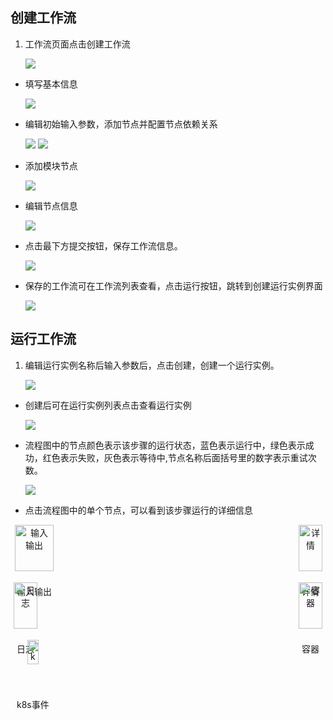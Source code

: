 ## 创建工作流

1. 工作流页面点击创建工作流

    ![](images/快速开始-创建工作流任务/image.png)

* 填写基本信息

    ![](images/快速开始-创建工作流任务/image-1.png)

* 编辑初始输入参数，添加节点并配置节点依赖关系

    ![](images/快速开始-创建工作流任务/diagram.png)
    ![](images/快速开始-创建工作流任务/diagram-1.png)

* 添加模块节点

    ![](images/快速开始-创建工作流任务/diagram-2.png)

* 编辑节点信息

    ![](images/快速开始-创建工作流任务/diagram-3.png)

* 点击最下方提交按钮，保存工作流信息。

    ![](images/快速开始-创建工作流任务/image-2.png)

* 保存的工作流可在工作流列表查看，点击运行按钮，跳转到创建运行实例界面

    ![](images/快速开始-创建工作流任务/image-3.png)

## 运行工作流

1. 编辑运行实例名称后输入参数后，点击创建，创建一个运行实例。

    ![](images/快速开始-创建工作流任务/image-4.png)

* 创建后可在运行实例列表点击查看运行实例

    ![](images/快速开始-创建工作流任务/image-5.png)

* 流程图中的节点颜色表示该步骤的运行状态，蓝色表示运行中，绿色表示成功，红色表示失败，灰色表示等待中,节点名称后面括号里的数字表示重试次数。

    ![](images/快速开始-创建工作流任务/image-6.png)

* 点击流程图中的单个节点，可以看到该步骤运行的详细信息

<div style="display: flex; justify-content: space-between;">
  <div style="text-align: center;">
    <img src="images/快速开始-创建工作流任务/image-7.png" alt="输入输出" style="width: 90%;"/>
    <p>输入输出</p>
  </div>
  <div style="text-align: center;">
    <img src="images/快速开始-创建工作流任务/image-8.png" alt="详情" style="width: 90%;"/>
    <p>详情</p>
  </div>
</div>
<div style="display: flex; justify-content: space-between;">
  <div style="text-align: center;">
    <img src="images/快速开始-创建工作流任务/image-9.png" alt="日志" style="width: 90%;"/>
    <p>日志</p>
  </div>
  <div style="text-align: center;">
    <img src="images/快速开始-创建工作流任务/image-10.png" alt="容器" style="width: 90%;"/>
    <p>容器</p>
  </div>
 
</div>

<div style="display: flex; justify-content: space-between;">

  <div style="text-align: center;">
    <img src="images/快速开始-创建工作流任务/image-11.png" alt="k8s事件" style="width: 50%;"/>
    <p>k8s事件</p>
  </div>
</div>